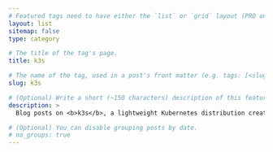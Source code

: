 ```yaml
---
# Featured tags need to have either the `list` or `grid` layout (PRO only).
layout: list
sitemap: false
type: category

# The title of the tag's page.
title: k3s

# The name of the tag, used in a post's front matter (e.g. tags: [<slug>]).
slug: k3s

# (Optional) Write a short (~150 characters) description of this featured tag.
description: >
  Blog posts on <b>k3s</b>, a lightweight Kubernetes distribution created by Rancher Labs.

# (Optional) You can disable grouping posts by date.
# no_groups: true
---
```

